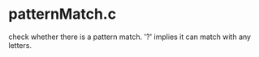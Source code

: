 # patternMatch.c
check whether there is a pattern match. '?' implies it can match with any letters. 
